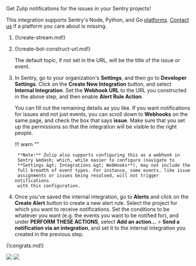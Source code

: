Get Zulip notifications for the issues in your Sentry projects!

This integration supports Sentry's Node, Python, and Go
[platforms](https://sentry.io/platforms/).  [Contact
us](/help/contact-support) if a platform you care about is missing.

1. {!create-stream.md!}

1. {!create-bot-construct-url.md!}

    The default topic, if not set in the URL, will be the title of the
    issue or event.

1. In Sentry, go to your organization's **Settings**, and then go to
    **Developer Settings**. Click on the **Create New Integration** button,
    and select **Internal Integration**. Set the **Webhook URL** to the URL
    you constructed in the above step, and then enable **Alert Rule
    Action**.

    You can fill out the remaining details as you like. If you want
    notifications for issues and not just events, you can scroll down to
    **Webhooks** on the same page, and check the box that says **issue**.
    Make sure that you set up the permissions so that the integration will
    be visible to the right people.

    !!! warn ""

        **Note:** Zulip also supports configuring this as a webhook in
        Sentry &mdash; which, while easier to configure (navigate to
        **Settings &gt; Integrations &gt; WebHooks**), may not include the
        full breadth of event types. For instance, some events, like issue
        assignments or issues being resolved, will not trigger notifications
        with this configuration.

1. Once you've saved the internal integration, go to **Alerts** and click
    on the **Create Alert** button to create a new alert rule. Select the
    project for which you want to receive notifications. Set the conditions
    to be whatever you want (e.g. the events you want to be notified for),
    and under **PERFORM THESE ACTIONS**, select **Add an action...** &gt;
    **Send a notification via an integration**, and set it to the internal
    integration you created in the previous step.

{!congrats.md!}

![](/static/images/integrations/sentry/001.png)
![](/static/images/integrations/sentry/002.png)
